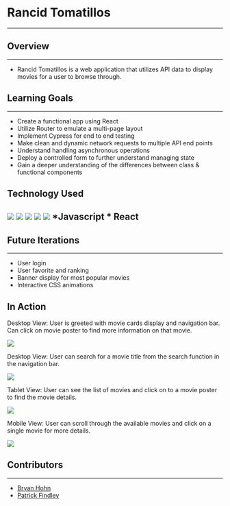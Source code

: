 # Rancid Tomatillos
---
## Overview
---
- Rancid Tomatillos is a web application that utilizes API data to display movies for a user to browse through.
## Learning Goals
---
* Create a functional app using React
* Utilize Router to emulate a multi-page layout
* Implement Cypress for end to end testing
* Make clean and dynamic network requests to multiple API end points
* Understand handling asynchronous operations
* Deploy a controlled form to further understand managing state
* Gain a deeper understanding of the differences between class & functional components

## Technology Used
![](https://github.com/bhohnco/Rancid-Tomatillos/blob/main/public/react-logo.png?raw=true)
![](https://github.com/bhohnco/Rancid-Tomatillos/blob/main/public/05dca500-f010-11e9-9588-a96554294e4e.png?raw=true)
![](https://github.com/bhohnco/Rancid-Tomatillos/blob/main/public/8908513.png?raw=true)
![](https://github.com/bhohnco/Rancid-Tomatillos/blob/main/public/116416068-43221580-a7f7-11eb-92d3-d7ccf90cd0a9.png?raw=true)
![](https://github.com/bhohnco/Rancid-Tomatillos/blob/main/public/116416117-503f0480-a7f7-11eb-873a-37326551381c.png?raw=true)
*Javascript * React
---
## Future Iterations
---
- User login
- User favorite and ranking
- Banner display for most popular movies
- Interactive CSS animations

## In Action
Desktop View: User is greeted with movie cards display and navigation bar. Can click on movie poster to find more information on that movie.

![](https://user-images.githubusercontent.com/71860165/119421000-ecefa780-bcba-11eb-910e-f86ac8608b8a.gif)

Desktop View: User can search for a movie title from the search function in the navigation bar.

![](https://user-images.githubusercontent.com/71860165/119421949-1d384580-bcbd-11eb-9134-c43860849ecc.gif)

Tablet View: User can see the list of movies and click on to a movie poster to find the movie details.

![](https://user-images.githubusercontent.com/71860165/119421339-ba927a00-bcbb-11eb-94c0-1831388ad3e7.gif)

Mobile View: User can scroll through the available movies and click on a single movie for more details.

![](https://user-images.githubusercontent.com/71860165/119421550-2ffe4a80-bcbc-11eb-9d1f-20da1032ea5f.gif)

## Contributors
---

- [Bryan Hohn](https://github.com/bhohnco)
- [Patrick Findley](https://github.com/Patfindley)

